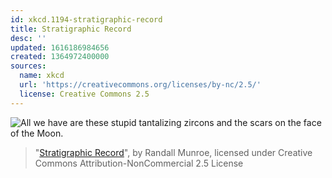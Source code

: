 ```yaml
---
id: xkcd.1194-stratigraphic-record
title: Stratigraphic Record
desc: ''
updated: 1616186984656
created: 1364972400000
sources:
  name: xkcd
  url: 'https://creativecommons.org/licenses/by-nc/2.5/'
  license: Creative Commons 2.5
---
```

![All we have are these stupid tantalizing zircons and the scars on the face of the Moon.](https://imgs.xkcd.com/comics/stratigraphic_record.png)
> "[Stratigraphic Record](https://xkcd.com/1194/)", by Randall Munroe, licensed under Creative Commons Attribution-NonCommercial 2.5 License
